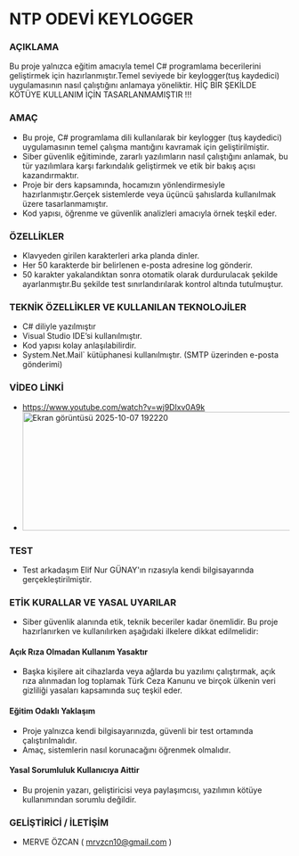 # NTP ODEVİ KEYLOGGER
### AÇIKLAMA 
Bu proje yalnızca eğitim amacıyla temel C# programlama becerilerini geliştirmek için hazırlanmıştır.Temel seviyede bir keylogger(tuş kaydedici) uygulamasının nasıl çalıştığını anlamaya yöneliktir.
HİÇ BİR ŞEKİLDE KÖTÜYE KULLANIM İÇİN TASARLANMAMIŞTIR !!!
### AMAÇ
* Bu proje, C# programlama dili kullanılarak bir keylogger (tuş kaydedici) uygulamasının temel çalışma mantığını kavramak için geliştirilmiştir.
* Siber güvenlik eğitiminde, zararlı yazılımların nasıl çalıştığını anlamak, bu tür yazılımlara karşı farkındalık geliştirmek ve etik bir bakış açısı kazandırmaktır.
* Proje bir ders kapsamında, hocamızın yönlendirmesiyle hazırlanmıştır.Gerçek sistemlerde veya üçüncü şahıslarda kullanılmak üzere tasarlanmamıştır.
* Kod yapısı, öğrenme ve güvenlik analizleri amacıyla örnek teşkil eder.
### ÖZELLİKLER
* Klavyeden girilen karakterleri arka planda dinler.
* Her 50 karakterde bir belirlenen e-posta adresine log gönderir.
* 50 karakter yakalandıktan sonra otomatik olarak durdurulacak şekilde ayarlanmıştır.Bu şekilde test sınırlandırılarak kontrol altında tutulmuştur.
### TEKNİK ÖZELLİKLER VE KULLANILAN TEKNOLOJİLER
* C# diliyle yazılmıştır
* Visual Studio IDE’si kullanılmıştır.
* Kod yapısı kolay anlaşılabilirdir.
* System.Net.Mail` kütüphanesi kullanılmıştır. (SMTP üzerinden e-posta gönderimi)
### VİDEO LİNKİ
* https://www.youtube.com/watch?v=wj9Dlxv0A9k
* <img width="1535" height="213" alt="Ekran görüntüsü 2025-10-07 192220" src="https://github.com/user-attachments/assets/99d368af-6df4-426d-a206-fc013dbd4178" />
### TEST 
* Test arkadaşım Elif Nur GÜNAY'ın rızasıyla kendi bilgisayarında gerçekleştirilmiştir.
### ETİK KURALLAR VE YASAL UYARILAR
* Siber güvenlik alanında etik, teknik beceriler kadar önemlidir. Bu proje hazırlanırken ve kullanılırken aşağıdaki ilkelere dikkat edilmelidir:
####  Açık Rıza Olmadan Kullanım Yasaktır
* Başka kişilere ait cihazlarda veya ağlarda bu yazılımı çalıştırmak, açık rıza alınmadan log toplamak Türk Ceza Kanunu ve birçok ülkenin veri gizliliği yasaları kapsamında suç teşkil eder.
####  Eğitim Odaklı Yaklaşım
* Proje yalnızca kendi bilgisayarınızda, güvenli bir test ortamında çalıştırılmalıdır.
* Amaç, sistemlerin nasıl korunacağını öğrenmek olmalıdır.
####  Yasal Sorumluluk Kullanıcıya Aittir
* Bu projenin yazarı, geliştiricisi veya paylaşımcısı, yazılımın kötüye kullanımından sorumlu değildir.
### GELİŞTİRİCİ / İLETİŞİM
* MERVE ÖZCAN ( mrvzcn10@gmail.com )
